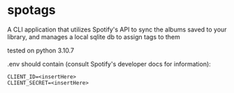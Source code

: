 # spotags

A CLI application that utilizes Spotify's API to sync the albums saved to your library, and manages a local sqlite db to assign tags to them

tested on python 3.10.7

.env should contain (consult Spotify's developer docs for information):

    CLIENT_ID=<insertHere>
    CLIENT_SECRET=<insertHere>
